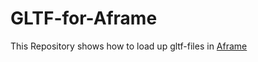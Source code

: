 # GLTF-for-Aframe
This Repository shows how to load up gltf-files in [Aframe](https://www.aframe.io)

